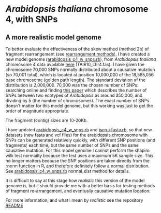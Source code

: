 *Arabidopsis thaliana* chromosome 4, with SNPs
========================================================

A more realistic model genome
--------

To better evaluate the effectiveness of the skew method (method 2b) of fragment rearrangement (see [rearrangement methods](https://github.com/edwardchalstrey1/fragmented_genome_with_snps/blob/master/writeup/rearrangement_methods.md)), I have created a new model genome ([arabidopsis_c4_w_snps.rb](https://github.com/edwardchalstrey1/fragmented_genome_with_snps/blob/master/arabidopsis_c4_w_snps.rb)), from *Arabidopsis thaliana* chromosome 4 data available [here](ftp://ftp.arabidopsis.org/Sequences/whole_chromosomes/) (TAIR10_chr4.fas). I have given the chromosome 70,000 SNPs normally distributed about a causative mutation (so 70,001 total), which is located at position 10,000,000 of the 18,585,056 base chromosome (golden path length). The standard deviation of the distribution is 2,000,000. 70,000 was the chosen number of SNPs: searching online and finding [this paper](http://www.ncbi.nlm.nih.gov/pmc/articles/PMC3290786/) which describes the number of SNPs between two ecotypes of *Arabidopsis* as around 350,000, and dividing by 5 (the number of chromosomes). The exact number of SNPs doesn't matter for this model genome, but this working was just to get the order of magnitude appropriate.

The fragment (contig) sizes are 10-20Kb.

I have updated [arabidopsis_c4_w_snps.rb](https://github.com/edwardchalstrey1/fragmented_genome_with_snps/blob/master/arabidopsis_c4_w_snps.rb) and [json->fasta.rb](https://github.com/edwardchalstrey1/fragmented_genome_with_snps/blob/master/json-%3Efasta.rb), so that new datasets (new fasta and vcf files) for the arabidopsis chromosome with SNPs can be generated relatively quickly, with different SNP positions (and fragments) each time, but the same number of SNPs and the same causative mutation.
For this model genome I cannot perform the shapiro wilk test normailty because the test uses a maximum 5K sample size. This no longer matters because the SNP positions are taken directly from the rnorm function in R, and therefore definitely follow a normal distribution. See [arabidopsis_c4_w_snps.rb](https://github.com/edwardchalstrey1/fragmented_genome_with_snps/blob/master/arabidopsis_c4_w_snps.rb) normal_dist method for details.

It is difficult to say at this stage how *realistic* this version of the model genome is, but it should provide me with a better basis for testing methods of fragment re-arrangement, and eventually causative mutation location.

For more information, and what I mean by *realistic* see the repository [README](https://github.com/edwardchalstrey1/fragmented_genome_with_snps/blob/master/README.md)




